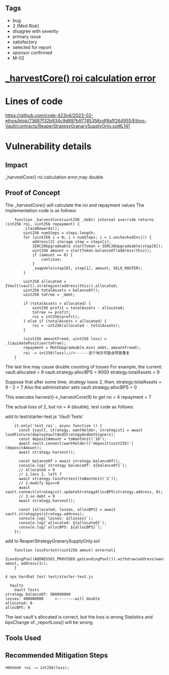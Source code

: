 ## Tags

- bug
- 2 (Med Risk)
- disagree with severity
- primary issue
- satisfactory
- selected for report
- sponsor confirmed
- M-02

# [_harvestCore() roi calculation error](https://github.com/code-423n4/2023-02-ethos-findings/issues/752) 

# Lines of code

https://github.com/code-423n4/2023-02-ethos/blob/73687f32b934c9d697b97745356cdf8a1f264955/Ethos-Vault/contracts/ReaperStrategyGranarySupplyOnly.sol#L141


# Vulnerability details

## Impact
_harvestCore() roi calculation error,may double

## Proof of Concept
The _harvestCore() will calculate the roi and repayment values
The implementation code is as follows:
```solidity
    function _harvestCore(uint256 _debt) internal override returns (int256 roi, uint256 repayment) {
        _claimRewards();
        uint256 numSteps = steps.length;
        for (uint256 i = 0; i < numSteps; i = i.uncheckedInc()) {
            address[2] storage step = steps[i];
            IERC20Upgradeable startToken = IERC20Upgradeable(step[0]);
            uint256 amount = startToken.balanceOf(address(this));
            if (amount == 0) {
                continue;
            }
            _swapVelo(step[0], step[1], amount, VELO_ROUTER);
        }

        uint256 allocated = IVault(vault).strategies(address(this)).allocated;
        uint256 totalAssets = balanceOf();
        uint256 toFree = _debt;

        if (totalAssets > allocated) {
            uint256 profit = totalAssets - allocated;
            toFree += profit;
            roi = int256(profit);
        } else if (totalAssets < allocated) {
            roi = -int256(allocated - totalAssets);
        }

        (uint256 amountFreed, uint256 loss) = _liquidatePosition(toFree);
        repayment = MathUpgradeable.min(_debt, amountFreed);
        roi -= int256(loss);//<------这个地方可能会导致重复
    }
```
The last line may cause double counting of losses
For example, the current:
vault.allocated = 9
vault.strategy.allocBPS = 9000
strategy.totalAssets = 9

Suppose that after some time, strategy loses 2, then:
strategy.totalAssets = 9 - 2 = 7
Also the administrator sets vault.strategy.allocBPS = 0

This executes harvest()->_harvestCore(9) to get
roi = 4
repayment = 7

The actual loss of 2, but roi = 4 (double), test code as follows:

add to test/starter-test.js 'Vault Tests'

```solidity
    it.only('test_roi', async function () {
      const {vault, strategy, wantHolder, strategist} = await loadFixture(deployVaultAndStrategyAndGetSigners);
      const depositAmount = toWantUnit('10');
      await vault.connect(wantHolder)['deposit(uint256)'](depositAmount);
      await strategy.harvest();

      const balanceOf = await strategy.balanceOf();
      console.log(`strategy balanceOf: ${balanceOf}`);
      // allocated = 9
      // 1.loss 2, left 7
      await strategy.lossFortest(toWantUnit('2'));
      // 2.modify bps=>0
      await vault.connect(strategist).updateStrategyAllocBPS(strategy.address, 0);
      // 3.so debt = 9
      await strategy.harvest();

      const {allocated, losses, allocBPS} = await vault.strategies(strategy.address);
      console.log(`losses: ${losses}`);
      console.log(`allocated: ${allocated}`);
      console.log(`allocBPS: ${allocBPS}`);
    });

```
add to ReaperStrategyGranarySupplyOnly.sol
```solidity
    function lossFortest(uint256 amout) external{
        ILendingPool(ADDRESSES_PROVIDER.getLendingPool()).withdraw(address(want), amout, address(1));        
    }
```

```console
$ npx hardhat test test/starter-test.js

  Vaults
    Vault Tests
strategy balanceOf: 900000000
losses: 400000000     <--------will double
allocated: 0
allocBPS: 0
```

The last vault's allocated is correct, but the loss is wrong
Statistics and bpsChange of _reportLoss() will be wrong



## Tools Used

## Recommended Mitigation Steps

remove ` roi -= int256(loss);`
